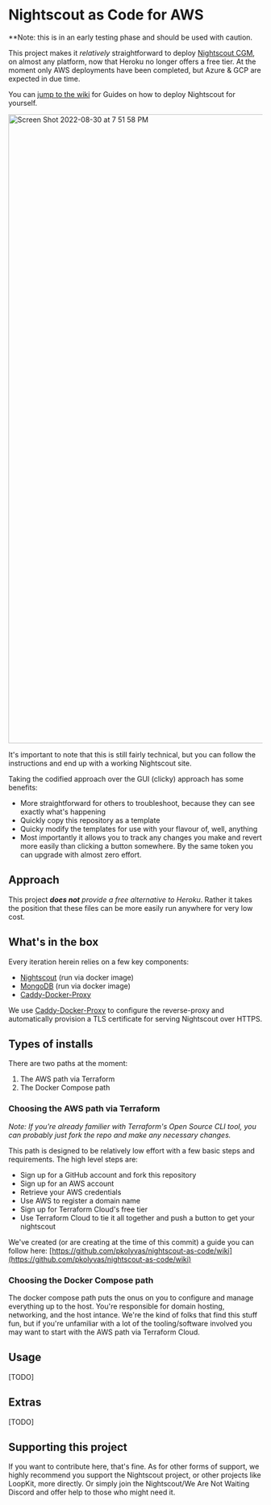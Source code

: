 # Nightscout as Code for AWS

**Note: this is in an early testing phase and should be used with caution.

This project makes it *relatively* straightforward to deploy [Nightscout CGM](https://github.com/nightscout/cgm-remote-monitor), on almost any platform, now that Heroku no longer offers a free tier. At the moment only AWS deployments have been completed, but Azure & GCP are expected in due time.

You can [jump to the wiki](https://github.com/pkolyvas/nightscout-as-code/wiki) for Guides on how to deploy Nightscout for yourself. 

<img width="1245" alt="Screen Shot 2022-08-30 at 7 51 58 PM" src="https://user-images.githubusercontent.com/43178667/187579976-075b77af-6ed2-4f89-9737-2b89effc2843.png">

It's important to note that this is still fairly technical, but you can follow the instructions and end up with a working Nightscout site. 

Taking the codified approach over the GUI (clicky) approach has some benefits:
- More straightforward for others to troubleshoot, because they can see exactly what's happening
- Quickly copy this repository as a template
- Quicky modify the templates for use with your flavour of, well, anything
- Most importantly it allows you to track any changes you make and revert more easily than clicking a button somewhere. By the same token you can upgrade with almost zero effort. 

## Approach

This project ***does not** provide a free alternative to Heroku*. Rather it takes the position that these files can be more easily run anywhere for very low cost. 

## What's in the box

Every iteration herein relies on a few key components:

- [Nightscout](https://github.com/nightscout/cgm-remote-monitor) (run via docker image)
- [MongoDB](https://github.com/mongodb/mongo) (run via docker image)
- [Caddy-Docker-Proxy](https://github.com/lucaslorentz/caddy-docker-proxy)

We use [Caddy-Docker-Proxy](https://github.com/lucaslorentz/caddy-docker-proxy) to configure the reverse-proxy and automatically provision a TLS certificate for serving Nightscout over HTTPS.

## Types of installs

There are two paths at the moment:
1. The AWS path via Terraform   
2. The Docker Compose path

### Choosing the AWS path via Terraform

*Note: If you're already familier with Terraform's Open Source CLI tool, you can probably just fork the repo and make any necessary changes.*

This path is designed to be relatively low effort with a few basic steps and requirements. The high level steps are:
- Sign up for a GitHub account and fork this repository
- Sign up for an AWS account
- Retrieve your AWS credentials
- Use AWS to register a domain name
- Sign up for Terraform Cloud's free tier
- Use Terraform Cloud to tie it all together and push a button to get your nightscout

We've created (or are creating at the time of this commit) a guide you can follow here: [https://github.com/pkolyvas/nightscout-as-code/wiki](https://github.com/pkolyvas/nightscout-as-code/wiki)

### Choosing the Docker Compose path

The docker compose path puts the onus on you to configure and manage everything up to the host. You're responsible for domain hosting, networking, and the host intance. We're the kind of folks that find this stuff fun, but if you're unfamiliar with a lot of the tooling/software involved you may want to start with the AWS path via Terraform Cloud.


## Usage

[TODO]

## Extras

[TODO]

## Supporting this project

If you want to contribute here, that's fine. As for other forms of support, we highly recommend you support the Nightscout project, or other projects like LoopKit, more directly. Or simply join the Nightscout/We Are Not Waiting Discord and offer help to those who might need it. 
